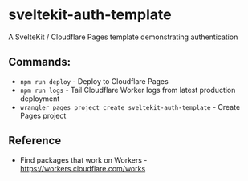 # sveltekit-auth-template

A SvelteKit / Cloudflare Pages template demonstrating authentication

## Commands:

- `npm run deploy` - Deploy to Cloudflare Pages
- `npm run logs` - Tail Cloudflare Worker logs from latest production deployment
- `wrangler pages project create sveltekit-auth-template` - Create Pages project

## Reference

- Find packages that work on Workers - https://workers.cloudflare.com/works